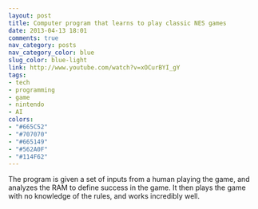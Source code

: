 ```yaml
---
layout: post
title: Computer program that learns to play classic NES games
date: 2013-04-13 18:01
comments: true
nav_category: posts
nav_category_color: blue
slug_color: blue-light
link: http://www.youtube.com/watch?v=xOCurBYI_gY
tags:
- tech
- programming
- game
- nintendo
- AI
colors:
- "#665C52"
- "#707070"
- "#665149"
- "#562A0F"
- "#114F62"
---
```


The program is given a set of inputs from a human playing the game, and analyzes the RAM to define success in the game. It then plays the game with no knowledge of the rules, and works incredibly well.

